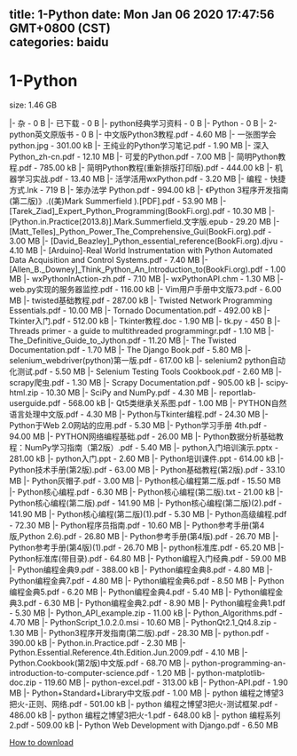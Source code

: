 
title: 1-Python
date: Mon Jan 06 2020 17:47:56 GMT+0800 (CST)    
categories: baidu
---

# 1-Python
size: 1.46 GB
 
 
|- 杂 - 0 B
|- 已下载 - 0 B
|- python经典学习资料 - 0 B
|- Python - 0 B
|- 2-python英文原版书 - 0 B
|- 中文版Python3教程.pdf - 4.60 MB
|- 一张图学会python.jpg - 301.00 kB
|- 王纯业的Python学习笔记.pdf - 1.90 MB
|- 深入Python_zh-cn.pdf - 12.10 MB
|- 可爱的Python.pdf - 7.00 MB
|- 简明Python教程.pdf - 785.00 kB
|- 简明Python教程(重新排版打印版).pdf - 444.00 kB
|- 机器学习实战.pdf - 13.40 MB
|- 活学活用wxPython.pdf - 3.20 MB
|- 编程 - 快捷方式.lnk - 719 B
|- 笨办法学 Python.pdf - 994.00 kB
|- 《Python 3程序开发指南(第二版)》.((美)Mark Summerfield ).[PDF].pdf - 53.90 MB
|- [Tarek_Ziad]_Expert_Python_Programming(BookFi.org).pdf - 10.30 MB
|- [Python.in.Practice(2013.8)].Mark.Summerfield.文字版.epub - 29.20 MB
|- [Matt_Telles]_Python_Power_The_Comprehensive_Gui(BookFi.org).pdf - 3.00 MB
|- [David_Beazley]_Python_essential_reference(BookFi.org).djvu - 4.10 MB
|- [Arduino]-Real World Instrumentation with Python Automated Data Acquisition and Control Systems.pdf - 7.40 MB
|- [Allen_B._Downey]_Think_Python_An_Introduction_to(BookFi.org).pdf - 1.00 MB
|- wxPythonInAction-zh.pdf - 7.10 MB
|- wxPythonAPI.chm - 1.30 MB
|- web.py实现的服务器监控.pdf - 116.00 kB
|- Vim用户手册中文版73.pdf - 6.00 MB
|- twisted基础教程.pdf - 287.00 kB
|- Twisted Network Programming Essentials.pdf - 10.00 MB
|- Tornado Documentation.pdf - 492.00 kB
|- Tkinter入门.pdf - 512.00 kB
|- Tkinter教程.doc - 1.90 MB
|- tk.py - 450 B
|- Threads primer - a guide to multithreaded programmingr.pdf - 1.10 MB
|- The_Definitive_Guide_to_Jython.pdf - 11.20 MB
|- The Twisted Documentation.pdf - 1.70 MB
|- The Django Book.pdf - 5.80 MB
|- selenium_webdriver(python)第一版.pdf - 617.00 kB
|- selenium2 python自动化测试.pdf - 5.50 MB
|- Selenium Testing Tools Cookbook.pdf - 2.60 MB
|- scrapy爬虫.pdf - 1.30 MB
|- Scrapy Documentation.pdf - 905.00 kB
|- scipy-html.zip - 10.30 MB
|- SciPy and NumPy.pdf - 4.30 MB
|- reportlab-userguide.pdf - 568.00 kB
|- Qt5类继承关系图.pdf - 1.00 MB
|- PYTHON自然语言处理中文版.pdf - 4.30 MB
|- Python与Tkinter编程.pdf - 24.30 MB
|- Python于Web 2.0网站的应用.pdf - 5.30 MB
|- Python学习手册 4th.pdf - 94.00 MB
|- PYTHON网络编程基础.pdf - 26.00 MB
|- Python数据分析基础教程：NumPy学习指南（第2版）.pdf - 5.40 MB
|- python入门培训演示.pptx - 281.00 kB
|- python入门.ppt - 2.60 MB
|- Python培训课件.ppt - 614.00 kB
|- Python技术手册(第2版).pdf - 63.00 MB
|- Python基础教程(第2版).pdf - 33.10 MB
|- Python灰帽子.pdf - 3.00 MB
|- Python核心编程第二版.pdf - 15.50 MB
|- Python核心编程.pdf - 6.30 MB
|- Python核心编程(第二版).txt - 21.00 kB
|- Python核心编程(第二版).pdf - 141.90 MB
|- Python核心编程(第二版)(2).pdf - 141.90 MB
|- Python核心编程(第二版)(1).pdf - 5.30 MB
|- Python高级编程.pdf - 72.30 MB
|- Python程序员指南.pdf - 10.60 MB
|- Python参考手册(第4版,Python 2.6).pdf - 26.80 MB
|- Python参考手册(第4版).pdf - 26.70 MB
|- Python参考手册(第4版)(1).pdf - 26.70 MB
|- python标准库.pdf - 65.20 MB
|- Python标准库(带目录).pdf - 64.80 MB
|- Python编程入门经典.pdf - 59.00 MB
|- Python编程金典9.pdf - 388.00 kB
|- Python编程金典8.pdf - 4.80 MB
|- Python编程金典7.pdf - 4.80 MB
|- Python编程金典6.pdf - 8.50 MB
|- Python编程金典5.pdf - 6.20 MB
|- Python编程金典4.pdf - 5.40 MB
|- Python编程金典3.pdf - 6.30 MB
|- Python编程金典2.pdf - 8.90 MB
|- Python编程金典1.pdf - 5.30 MB
|- Python_API_example.zip - 11.00 kB
|- Python_Algorithms.pdf - 4.70 MB
|- PythonScript_1.0.2.0.msi - 10.60 MB
|- PythonQt2.1_Qt4.8.zip - 1.30 MB
|- Python3程序开发指南(第二版).pdf - 28.30 MB
|- python.pdf - 390.00 kB
|- Python.in.Practice.pdf - 2.30 MB
|- Python.Essential.Reference.4th.Edition.Jun.2009.pdf - 4.10 MB
|- Python.Cookbook(第2版)中文版.pdf - 68.70 MB
|- python-programming-an-introduction-to-computer-science.pdf - 1.20 MB
|- python-matplotlib-doc.zip - 119.60 MB
|- python-excel.pdf - 313.00 kB
|- Python-API.pdf - 1.90 MB
|- Python+Standard+Library中文版.pdf - 1.00 MB
|- python 编程之博望3把火-正则、网络.pdf - 501.00 kB
|- python 编程之博望3把火-测试框架.pdf - 486.00 kB
|- python 编程之博望3把火-1.pdf - 648.00 kB
|- python 编程系列2.pdf - 509.00 kB
|- Python Web Development with Django.pdf - 6.50 MB

[How to download](https://bpcam.bemobtrk.com/go/2ceec3aa-1ca2-46d6-b9ff-aaa5c184517c?jno=1281)